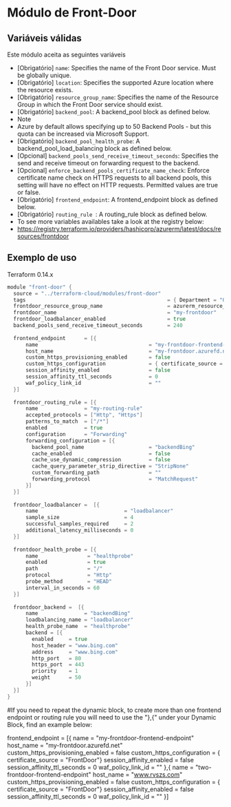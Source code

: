 # Módulo de Front-Door
## Variáveis válidas
Este módulo aceita as seguintes variáveis
* [Obrigatório] `name`: Specifies the name of the Front Door service. Must be globally unique.
* [Obrigatório] `location`: Specifies the supported Azure location where the resource exists.
* [Obrigatório] `resource_group_name`: Specifies the name of the Resource Group in which the Front Door service should exist.
* [Obrigatório] `backend_pool`: A backend_pool block as defined below.
* Note
* Azure by default allows specifying up to 50 Backend Pools - but this quota can be increased via Microsoft Support.
* [Obrigatório] `backend_pool_health_probe`: A backend_pool_load_balancing block as defined below.
* [Opcional] `backend_pools_send_receive_timeout_seconds`: Specifies the send and receive timeout on forwarding request to the backend.
* [Opcional] `enforce_backend_pools_certificate_name_check`: Enforce certificate name check on HTTPS requests to all backend pools, this setting will have no effect on HTTP requests. Permitted values are true or false.
* [Obrigatório] `frontend_endpoint`:  A frontend_endpoint block as defined below.
* [Obrigatório] `routing_rule `: A routing_rule block as defined below.
* To see more variables availables take a look at the registry below:
* https://registry.terraform.io/providers/hashicorp/azurerm/latest/docs/resources/frontdoor

## Exemplo de uso
Terraform 0.14.x
``` Go
module "front-door" {
  source = "../terraform-cloud/modules/front-door" 
  tags                                              = { Department = "Ops"}
  frontdoor_resource_group_name                     = azurerm_resource_group.instance.name
  frontdoor_name                                    = "my-frontdoor"
  frontdoor_loadbalancer_enabled                    = true
  backend_pools_send_receive_timeout_seconds        = 240
     
  frontend_endpoint      = [{
      name                                    = "my-frontdoor-frontend-endpoint"
      host_name                               = "my-frontdoor.azurefd.net"
      custom_https_provisioning_enabled       = false
      custom_https_configuration              = { certificate_source = "FrontDoor"}
      session_affinity_enabled                = false
      session_affinity_ttl_seconds            = 0
      waf_policy_link_id                      = ""
  }]
  
  frontdoor_routing_rule = [{
      name               = "my-routing-rule"
      accepted_protocols = ["Http", "Https"] 
      patterns_to_match  = ["/*"]
      enabled            = true             
      configuration      = "Forwarding"
      forwarding_configuration = [{
        backend_pool_name                     = "backendBing"
        cache_enabled                         = false      
        cache_use_dynamic_compression         = false      
        cache_query_parameter_strip_directive = "StripNone"
        custom_forwarding_path                = ""
        forwarding_protocol                   = "MatchRequest"  
      }]      
  }]
 
  frontdoor_loadbalancer =  [{      
      name                            = "loadbalancer"
      sample_size                     = 4
      successful_samples_required     = 2
      additional_latency_milliseconds = 0
  }]
 
  frontdoor_health_probe = [{      
      name                = "healthprobe"
      enabled             = true
      path                = "/"
      protocol            = "Http"
      probe_method        = "HEAD"
      interval_in_seconds = 60
  }]
 
  frontdoor_backend =  [{
      name               = "backendBing"
      loadbalancing_name = "loadbalancer"
      health_probe_name  = "healthprobe"
      backend = [{
        enabled     = true
        host_header = "www.bing.com"
        address     = "www.bing.com"
        http_port   = 80
        https_port  = 443
        priority    = 1
        weight      = 50
      }]
  }]
}
```
#If you need to repeat the dynamic block, to create more than one frontend endpoint or routing rule you will need to use the "},{" under your Dynamic Block, find an example below:

frontend_endpoint      = [{
      name                                    = "my-frontdoor-frontend-endpoint"
      host_name                               = "my-frontdoor.azurefd.net"
      custom_https_provisioning_enabled       = false
      custom_https_configuration              = { certificate_source = "FrontDoor"}
      session_affinity_enabled                = false
     session_affinity_ttl_seconds            = 0
      waf_policy_link_id                      = ""
      },{
      name                                    = "two-frontdoor-frontend-endpoint"
      host_name                               = "www.rvszs.com"
      custom_https_provisioning_enabled       = false
      custom_https_configuration              = { certificate_source = "FrontDoor"}
      session_affinity_enabled                = false
      session_affinity_ttl_seconds            = 0
      waf_policy_link_id                      = ""
  }]